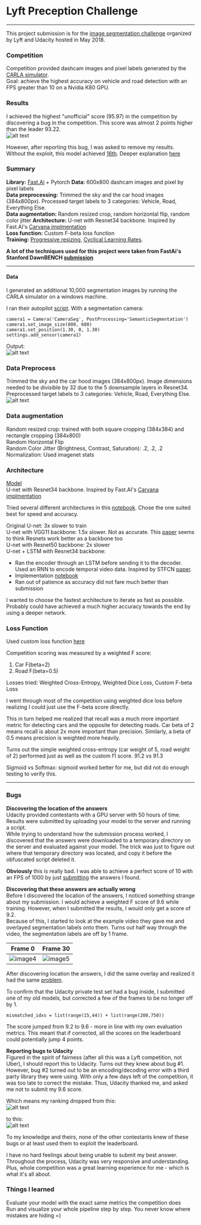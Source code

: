 # **Lyft Preception Challenge** 

---

This project submission is for the [image segmentation challenge](https://www.udacity.com/lyft-challenge) organized by Lyft and Udacity hosted in May 2018.  

### Competition
Competition provided dashcam images and pixel labels generated by the [CARLA simulator](http://carla.org/).  
Goal: achieve the highest accuracy on vehicle and road detection with an FPS greater than 10 on a Nvidia K80 GPU.

### Results
I achieved the highest "unofficial" score (95.97) in the competition by discovering a bug in the competition. This score was almost 2 points higher than the leader 93.22.  
![alt text][image1]

However, after reporting this bug, I was asked to remove my results.  Without the exploit, this model achieved [16th](https://classroom.udacity.com/nanodegrees/nd013/parts/78a1caae-489e-4e75-8368-e65cec97f63b/modules/f2b38613-4094-451e-957b-2a343dc667c0/lessons/fce3e4a7-05c3-43f4-9fe3-84f3f150b368/concepts/04ca1c4c-66b5-471b-859e-8fcaedd793ec). Deeper explanation [here](#bugs)

### Summary
**Library:** [Fast.Ai](https://github.com/fastai/fastai) + Pytorch
**Data:** 600x800 dashcam images and pixel by pixel labels  
**Data preprocessing:** Trimmed the sky and the car hood images (384x800px). Processed target labels to 3 categories: Vehicle, Road, Everything Else.  
**Data augmentation:** Random resized crop, random horizontal flip, random color jitter
**Architecture:** U-net with Resnet34 backbone. Inspired by Fast.AI's [Carvana implmentation](https://github.com/fastai/fastai/blob/master/courses/dl2/carvana-unet.ipynb)  
**Loss function:** Custom F-beta loss function  
**Training:** [Progressive resizing](https://arxiv.org/abs/1707.02921), [Cyclical Learning Rates](https://arxiv.org/abs/1506.01186). 

**A lot of the techniques used for this project were taken from FastAi's Stanford DawnBENCH [submission](http://www.fast.ai/2018/04/30/dawnbench-fastai/)**

---

#### Data
I generated an additional 10,000 segmentation images by running the CARLA simulator on a windows machine.

I ran their autopilot [script](https://github.com/carla-simulator/carla/blob/master/PythonClient/client_example.py). With a segmentation camera:  
```
camera1 = Camera('CameraSeg', PostProcessing='SemanticSegmentation')
camera1.set_image_size(800, 600)
camera1.set_position(1.30, 0, 1.30)
settings.add_sensor(camera1)
```

Output:  
![alt text][image2]

### Data Preprocess
Trimmed the sky and the car hood images (384x800px). Image dimensions needed to be divisible by 32 due to the 5 downsample layers in Resnet34.
Preprocessed target labels to 3 categories: Vehicle, Road, Everything Else.  
![alt text][image3]


### Data augmentation
Random resized crop: trained with both square cropping (384x384) and rectangle cropping (384x800)  
Random Horizontal Flip  
Random Color Jitter (Brightness, Contrast, Saturation): .2, .2, .2  
Normalization: Used imagenet stats  


### Architecture

[Model](./examples/arch.py)  
U-net with Resnet34 backbone. Inspired by Fast.AI's [Carvana implmentation](https://github.com/fastai/fastai/blob/master/courses/dl2/carvana-unet.ipynb) 

Tried several different architectures in this [notebook](./workspace/Example/lyft-unet-train34-arch-speed.ipynb). Chose the one suited best for speed and accuracy.

Original U-net: 3x slower to train  
U-net with VGG11 backbone: 1.5x slower. Not as accurate. This [paper](http://www.cs.umanitoba.ca/~ywang/papers/cvpr17.pdf) seems to think Resnets work better as a backbone too  
U-net with Resnet50 backbone: 2x slower  
U-net + LSTM with Resnet34 backbone: 
* Ran the encoder through an LSTM before sending it to the decoder. Used an RNN to encode temporal video data. Inspired by  STFCN [paper](https://arxiv.org/pdf/1608.05971.pdf). 
* Implementation [notebook](./workspace/Example/lyft-unet-train43-conv-lstm-try2.ipynb)
* Ran out of patience as accuracy did not fare much better than submission

I wanted to choose the fastest architecture to iterate as fast as possible. Probably could have achieved a much higher accuracy towards the end by using a deeper network.

### Loss Function
Used custom loss function [here](./examples/loss.py)

Competition scoring was measured by a weighted F score:  
1. Car F(beta=2)
2. Road F(beta=0.5)

Losses tried: Weighted Cross-Entropy, Weighted Dice Loss, Custom F-beta Loss

I went through most of the competition using weighted dice loss before realizing I could just use the F-beta score directly.

This in turn helped me realized that recall was a much more important metric for detecting cars and the opposite for detecting roads.
Car beta of 2 means recall is about 2x more important than precision.
Similarly, a beta of 0.5 means precision is weighted more heavily.

Turns out the simple weighted cross-entropy (car weight of 5, road weight of 2) performed just as well as the custom f1 score. 91.2 vs 91.3

Sigmoid vs Softmax: sigmoid worked better for me, but did not do enough testing to verify this.

---

### Bugs
**Discovering the location of the answers**  
Udacity provided contestants with a GPU server with 50 hours of time. Results were submitted by uploading your model to the server and running a script.  
While trying to understand how the submission process worked, I discovered that the answers were downloaded to a temporary directory on the server and evaluated against your model. The trick was just to figure out where that temporary directory was located, and copy it before the obfuscated script deleted it.  

**Obviously** this is really bad. I was able to achieve a perfect score of 10 with an FPS of 1000 by just [submitting](./workspace/Example/demo-precashed-ans.py) the answers I found. 

**Discovering that these answers are actually wrong**  
Before I discovered the location of the answers, I noticed something strange about my submission. I would achieve a weighted F score of 9.6 while training. However, when I submitted the results, I would only get a score of 9.2.  
Because of this, I started to look at the example video they gave me and overlayed segmentation labels onto them. Turns out half way through the video, the segmentation labels are off by 1 frame.

Frame 0            |  Frame 30
:-------------------------:|:-------------------------:
![image4]  |  ![image5]


After discovering location the answers, I did the same overlay and realized it had the same [problem](./workspace/merged_unsynced_output.mp4).

To confirm that the Udacity private test set had a bug inside, I submitted one of my old models, but corrected a few of the frames to be no longer off by 1.  
```
mismatched_idxs = list(range(15,44)) + list(range(200,750))
```

The score jumped from 9.2 to 9.6 - more in line with my own evaluation metrics. This meant that if corrected, all the scores on the leaderboard could potentially jump 4 points.

**Reporting bugs to Udacity**  
Figured in the spirit of fairness (after all this was a Lyft competition, not Uber), I should report this to Udacity. Turns out they knew about bug #1. However, bug #2 turned out to be an encoding/decoding error with a third party library they were using. With only a few days left of the competition, it was too late to correct the mistake. Thus, Udacity thanked me, and asked me not to submit my 9.6 score. 

Which means my ranking dropped from this:  
![alt text][image1]  

to this:  
![alt text][image7]

To my knowledge and theirs, none of the other contestants knew of these bugs or at least used them to exploit the leaderboard.

I have no hard feelings about being unable to submit my best answer. Throughout the process, Udacity was very responsive and understanding. Plus, whole competition was a great learning experience for me - which is what it's all about.  

### Things I learned
Evaluate your model with the exact same metrics the competition does  
Run and visualize your whole pipeline step by step. You never know where mistakes are hiding =)


[//]: # (Image References)

[image1]: ./examples/new_leaderboard_screenshot.png "Leaderboard Exploit"
[image2]: ./examples/data_plot.png "Data"
[image3]: ./examples/data_plot_preprocessed.png "Preprocessed"
[image4]: ./examples/mismatch_frame_0.png "Frame 0"
[image5]: ./examples/mismatch_frame_30.png "Frame 30"
[image6]: ./workspace/merged_unsynced_output.mp4 "Mismatched Output"
[image7]: ./examples/sad_leaderboard_screenshot.png "Leaderboard Exploit"
